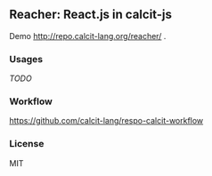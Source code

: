 
Reacher: React.js in calcit-js
----

Demo http://repo.calcit-lang.org/reacher/ .

### Usages

_TODO_

### Workflow

https://github.com/calcit-lang/respo-calcit-workflow

### License

MIT
